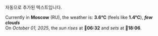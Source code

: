 
자동으로 추가된 텍스트입니다.

<!--START_SECTION:weather:moscow-->
Currently in **Moscow** (RU), the weather is: **3.6°C** (feels like **1.4°C**), ***few clouds***<br/>
On *October 01, 2025*, the *sun rises* at 🌅**06:32** and *sets* at 🌇**18:06**.
<!--END_SECTION:weather-->

